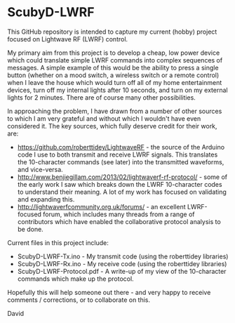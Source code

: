 ScubyD-LWRF
===========

This GitHub repository is intended to capture my current (hobby) project focused on Lightwave RF (LWRF) control.

My primary aim from this project is to develop a cheap, low power device which could translate simple LWRF commands into complex sequences of messages.  A simple example of this would be the ability to press a single button (whether on a mood switch, a wireless switch or a remote control) when I leave the house which would turn off all of my home entertainment devices, turn off my internal lights after 10 seconds, and turn on my external lights for 2 minutes.  There are of course many other possibilities.

In approaching the problem, I have drawn from a number of other sources to which I am very grateful and without which I wouldn't have even considered it.  The key sources, which fully deserve credit for their work, are:
 - https://github.com/roberttidey/LightwaveRF - the source of the Arduino code I use to both transmit and receive LWRF signals.  This translates the 10-character commands (see later) into the transmitted waveforms, and vice-versa.
 - http://www.benjiegillam.com/2013/02/lightwaverf-rf-protocol/ - some of the early work I saw which breaks down the LWRF 10-character codes to understand their meaning.  A lot of my work has focused on validating and expanding this.
 - http://lightwaverfcommunity.org.uk/forums/ - an excellent LWRF-focused forum, which includes many threads from a range of contributors which have enabled the collaborative protocol analysis to be done.

Current files in this project include:
 - ScubyD-LWRF-Tx.ino         - My transmit code (using the roberttidey libraries)
 - ScubyD-LWRF-Rx.ino         - My receive code (using the roberttidey libraries)
 - ScubyD-LWRF-Protocol.pdf   - A write-up of my view of the 10-character commands which make up the protocol.

Hopefully this will help someone out there - and very happy to receive comments / corrections, or to collaborate on this.

David
